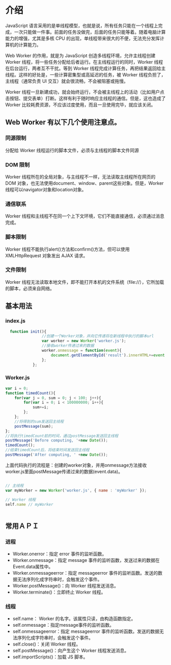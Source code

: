 # 介绍
JavaScript 语言采用的是单线程模型，也就是说，所有任务只能在一个线程上完成，一次只能做一件事。前面的任务没做完，后面的任务只能等着。随着电脑计算能力的增强，尤其是多核 CPU 的出现，单线程带来很大的不便，无法充分发挥计算机的计算能力。

Web Worker 的作用，就是为 JavaScript 创造多线程环境，允许主线程创建 Worker 线程，将一些任务分配给后者运行。在主线程运行的同时，Worker 线程在后台运行，两者互不干扰。等到 Worker 线程完成计算任务，再把结果返回给主线程。这样的好处是，一些计算密集型或高延迟的任务，被 Worker 线程负担了，主线程（通常负责 UI 交互）就会很流畅，不会被阻塞或拖慢。

Worker 线程一旦新建成功，就会始终运行，不会被主线程上的活动（比如用户点击按钮、提交表单）打断。这样有利于随时响应主线程的通信。但是，这也造成了 Worker 比较耗费资源，不应该过度使用，而且一旦使用完毕，就应该关闭。

## Web Worker 有以下几个使用注意点。
### 同源限制
分配给 Worker 线程运行的脚本文件，必须与主线程的脚本文件同源
### DOM 限制
Worker 线程所在的全局对象，与主线程不一样，无法读取主线程所在网页的 DOM 对象，也无法使用document、window、parent这些对象。但是，Worker 线程可以navigator对象和location对象。

### 通信联系

Worker 线程和主线程不在同一个上下文环境，它们不能直接通信，必须通过消息完成。

### 脚本限制

Worker 线程不能执行alert()方法和confirm()方法，但可以使用 XMLHttpRequest 对象发出 AJAX 请求。

### 文件限制

Worker 线程无法读取本地文件，即不能打开本机的文件系统（file://），它所加载的脚本，必须来自网络。

## 基本用法
### index.js
```js
  function init(){
                //创建一个Worker对象，并向它传递将在新线程中执行的脚本url
                var worker = new Worker('worker.js');
                //接收worker传递过来的数据
                worker.onmessage = function(event){
                    document.getElementById('result').innerHTML+=event.data+"<br/>" ;
                };
            };

```

### Worker.js
```js
var i = 0;
function timedCount(){
    for(var j = 0, sum = 0; j < 100; j++){
        for(var i = 0; i < 100000000; i++){
            sum+=i;
        };
    };
    //将得到的sum发送回主线程
    postMessage(sum);
};
//将执行timedCount前的时间，通过postMessage发送回主线程
postMessage('Before computing, '+new Date());
timedCount();
//结束timedCount后，将结束时间发送回主线程
postMessage('After computing, ' +new Date());

```

上面代码执行的流程是：创建的worker对象，并用onmessage方法接收worker.js里面postMessage传递过来的数据(event.data)。



```js

// 主线程
var myWorker = new Worker('worker.js', { name : 'myWorker' });

// Worker 线程
self.name // myWorker



```
##  常用ＡＰＩ
### 进程
* Worker.onerror：指定 error 事件的监听函数。
* Worker.onmessage：指定 message 事件的监听函数，发送过来的数据在Event.data属性中。
* Worker.onmessageerror：指定 messageerror 事件的监听函数。发送的数据无法序列化成字符串时，会触发这个事件。
* Worker.postMessage()：向 Worker 线程发送消息。
* Worker.terminate()：立即终止 Worker 线程。

### 线程
* self.name： Worker 的名字。该属性只读，由构造函数指定。
* self.onmessage：指定message事件的监听函数。
* self.onmessageerror：指定 messageerror 事件的监听函数。发送的数据无法序列化成字符串时，会触发这个事件。
* self.close()：关闭 Worker 线程。
* self.postMessage()：向产生这个 Worker 线程发送消息。
* self.importScripts()：加载 JS 脚本。
